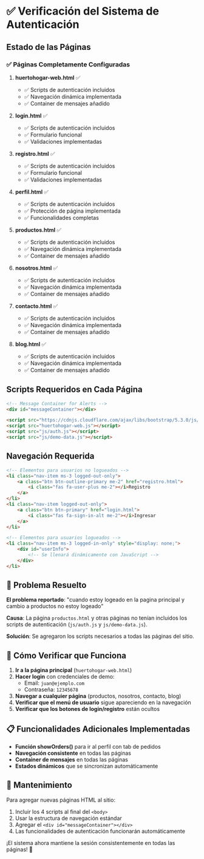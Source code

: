 # ✅ Verificación del Sistema de Autenticación

## Estado de las Páginas

### ✅ Páginas Completamente Configuradas

1. **huertohogar-web.html** ✅
   - ✅ Scripts de autenticación incluidos
   - ✅ Navegación dinámica implementada
   - ✅ Container de mensajes añadido

2. **login.html** ✅
   - ✅ Scripts de autenticación incluidos
   - ✅ Formulario funcional
   - ✅ Validaciones implementadas

3. **registro.html** ✅
   - ✅ Scripts de autenticación incluidos
   - ✅ Formulario funcional
   - ✅ Validaciones implementadas

4. **perfil.html** ✅
   - ✅ Scripts de autenticación incluidos
   - ✅ Protección de página implementada
   - ✅ Funcionalidades completas

5. **productos.html** ✅
   - ✅ Scripts de autenticación incluidos
   - ✅ Navegación dinámica implementada
   - ✅ Container de mensajes añadido

6. **nosotros.html** ✅
   - ✅ Scripts de autenticación incluidos
   - ✅ Navegación dinámica implementada
   - ✅ Container de mensajes añadido

7. **contacto.html** ✅
   - ✅ Scripts de autenticación incluidos
   - ✅ Navegación dinámica implementada
   - ✅ Container de mensajes añadido

8. **blog.html** ✅
   - ✅ Scripts de autenticación incluidos
   - ✅ Navegación dinámica implementada
   - ✅ Container de mensajes añadido

## Scripts Requeridos en Cada Página

```html
<!-- Message Container for Alerts -->
<div id="messageContainer"></div>

<script src="https://cdnjs.cloudflare.com/ajax/libs/bootstrap/5.3.0/js/bootstrap.bundle.min.js"></script>
<script src="huertohogar-web.js"></script>
<script src="js/auth.js"></script>
<script src="js/demo-data.js"></script>
```

## Navegación Requerida

```html
<!-- Elementos para usuarios no logueados -->
<li class="nav-item ms-3 logged-out-only">
    <a class="btn btn-outline-primary me-2" href="registro.html">
        <i class="fas fa-user-plus me-2"></i>Registro
    </a>
</li>
<li class="nav-item logged-out-only">
    <a class="btn btn-primary" href="login.html">
        <i class="fas fa-sign-in-alt me-2"></i>Ingresar
    </a>
</li>

<!-- Elementos para usuarios logueados -->
<li class="nav-item ms-3 logged-in-only" style="display: none;">
    <div id="userInfo">
        <!-- Se llenará dinámicamente con JavaScript -->
    </div>
</li>
```

## 🎯 Problema Resuelto

**El problema reportado**: "cuando estoy logeado en la pagina principal y cambio a productos no estoy logeado"

**Causa**: La página `productos.html` y otras páginas no tenían incluidos los scripts de autenticación (`js/auth.js` y `js/demo-data.js`).

**Solución**: Se agregaron los scripts necesarios a todas las páginas del sitio.

## 🧪 Cómo Verificar que Funciona

1. **Ir a la página principal** (`huertohogar-web.html`)
2. **Hacer login** con credenciales de demo:
   - Email: `juan@ejemplo.com`
   - Contraseña: `12345678`
3. **Navegar a cualquier página** (productos, nosotros, contacto, blog)
4. **Verificar que el menú de usuario** sigue apareciendo en la navegación
5. **Verificar que los botones de login/registro** están ocultos

## 📋 Funcionalidades Adicionales Implementadas

- **Función showOrders()** para ir al perfil con tab de pedidos
- **Navegación consistente** en todas las páginas
- **Container de mensajes** en todas las páginas
- **Estados dinámicos** que se sincronizan automáticamente

## 🔧 Mantenimiento

Para agregar nuevas páginas HTML al sitio:

1. Incluir los 4 scripts al final del `<body>`
2. Usar la estructura de navegación estándar
3. Agregar el `<div id="messageContainer"></div>`
4. Las funcionalidades de autenticación funcionarán automáticamente

¡El sistema ahora mantiene la sesión consistentemente en todas las páginas! 🎉
